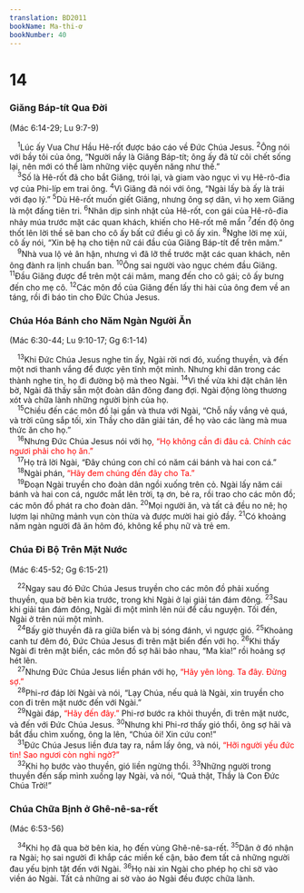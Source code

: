 ```yaml
---
translation: BD2011
bookName: Ma-thi-ơ 
bookNumber: 40
---
```


<div class="title"><h1>14</h1><h3>Giăng Báp-tít Qua Ðời</h3><p>(Mác 6:14-29; Lu 9:7-9)</p></div>
<span class="verse mat_14_1"> <sup>1</sup>Lúc ấy Vua Chư Hầu Hê-rốt được báo cáo về Ðức Chúa Jesus. </span>
<span class="verse mat_14_2"><sup>2</sup>Ông nói với bầy tôi của ông, “Người nầy là Giăng Báp-tít; ông ấy đã từ cõi chết sống lại, nên mới có thể làm những việc quyền năng như thế.”<br/></span>
<span class="verse mat_14_3"> <sup>3</sup>Số là Hê-rốt đã cho bắt Giăng, trói lại, và giam vào ngục vì vụ Hê-rô-đia vợ của Phi-líp em trai ông. </span>
<span class="verse mat_14_4"><sup>4</sup>Vì Giăng đã nói với ông, “Ngài lấy bà ấy là trái với đạo lý.” </span>
<span class="verse mat_14_5"><sup>5</sup>Dù Hê-rốt muốn giết Giăng, nhưng ông sợ dân, vì họ xem Giăng là một đấng tiên tri. </span>
<span class="verse mat_14_6"><sup>6</sup>Nhân dịp sinh nhật của Hê-rốt, con gái của Hê-rô-đia nhảy múa trước mặt các quan khách, khiến cho Hê-rốt mê mẩn </span>
<span class="verse mat_14_7"><sup>7</sup>đến độ ông thốt lên lời thề sẽ ban cho cô ấy bất cứ điều gì cô ấy xin. </span>
<span class="verse mat_14_8"><sup>8</sup>Nghe lời mẹ xúi, cô ấy nói, “Xin bệ hạ cho tiện nữ cái đầu của Giăng Báp-tít để trên mâm.”<br/></span>
<span class="verse mat_14_9"> <sup>9</sup>Nhà vua lộ vẻ ân hận, nhưng vì đã lỡ thề trước mặt các quan khách, nên ông đành ra lịnh chuẩn ban. </span>
<span class="verse mat_14_10"><sup>10</sup>Ông sai người vào ngục chém đầu Giăng. </span>
<span class="verse mat_14_11"><sup>11</sup>Ðầu Giăng được để trên một cái mâm, mang đến cho cô gái; cô ấy bưng đến cho mẹ cô. </span>
<span class="verse mat_14_12"><sup>12</sup>Các môn đồ của Giăng đến lấy thi hài của ông đem về an táng, rồi đi báo tin cho Ðức Chúa Jesus.<br/></span>
<div class="title"><h3>Chúa Hóa Bánh cho Năm Ngàn Người Ăn</h3><p>(Mác 6:30-44; Lu 9:10-17; Gg 6:1-14)</p></div>
<span class="verse mat_14_13"> <sup>13</sup>Khi Ðức Chúa Jesus nghe tin ấy, Ngài rời nơi đó, xuống thuyền, và đến một nơi thanh vắng để được yên tĩnh một mình. Nhưng khi dân trong các thành nghe tin, họ đi đường bộ mà theo Ngài. </span>
<span class="verse mat_14_14"><sup>14</sup>Vì thế vừa khi đặt chân lên bờ, Ngài đã thấy sẵn một đoàn dân đông đang đợi. Ngài động lòng thương xót và chữa lành những người bịnh của họ.<br/></span>
<span class="verse mat_14_15"> <sup>15</sup>Chiều đến các môn đồ lại gần và thưa với Ngài, “Chỗ nầy vắng vẻ quá, và trời cũng sắp tối, xin Thầy cho dân giải tán, để họ vào các làng mà mua thức ăn cho họ.”<br/></span>
<span class="verse mat_14_16"> <sup>16</sup>Nhưng Ðức Chúa Jesus nói với họ<font color="red">, “Họ không cần đi đâu cả. Chính các ngươi phải cho họ ăn.”</font><br/></span>
<span class="verse mat_14_17"> <sup>17</sup>Họ trả lời Ngài, “Ðây chúng con chỉ có năm cái bánh và hai con cá.”<br/></span>
<span class="verse mat_14_18"> <sup>18</sup>Ngài phán, <font color="red">“Hãy đem chúng đến đây cho Ta.”</font><br/></span>
<span class="verse mat_14_19"> <sup>19</sup>Ðoạn Ngài truyền cho đoàn dân ngồi xuống trên cỏ. Ngài lấy năm cái bánh và hai con cá, ngước mắt lên trời, tạ ơn, bẻ ra, rồi trao cho các môn đồ; các môn đồ phát ra cho đoàn dân. </span>
<span class="verse mat_14_20"><sup>20</sup>Mọi người ăn, và tất cả đều no nê; họ lượm lại những mảnh vụn còn thừa và được mười hai giỏ đầy. </span>
<span class="verse mat_14_21"><sup>21</sup>Có khoảng năm ngàn người đã ăn hôm đó, không kể phụ nữ và trẻ em.<br/></span>
<div class="title"><h3>Chúa Ði Bộ Trên Mặt Nước</h3><p>(Mác 6:45-52; Gg 6:15-21)</p></div>
<span class="verse mat_14_22"> <sup>22</sup>Ngay sau đó Ðức Chúa Jesus truyền cho các môn đồ phải xuống thuyền, qua bờ bên kia trước, trong khi Ngài ở lại giải tán đám đông. </span>
<span class="verse mat_14_23"><sup>23</sup>Sau khi giải tán đám đông, Ngài đi một mình lên núi để cầu nguyện. Tối đến, Ngài ở trên núi một mình.<br/></span>
<span class="verse mat_14_24"> <sup>24</sup>Bấy giờ thuyền đã ra giữa biển và bị sóng đánh, vì ngược gió. </span>
<span class="verse mat_14_25"><sup>25</sup>Khoảng canh tư đêm đó, Ðức Chúa Jesus đi trên mặt biển đến với họ. </span>
<span class="verse mat_14_26"><sup>26</sup>Khi thấy Ngài đi trên mặt biển, các môn đồ sợ hãi bảo nhau, “Ma kìa!” rồi hoảng sợ hét lên.<br/></span>
<span class="verse mat_14_27"> <sup>27</sup>Nhưng Ðức Chúa Jesus liền phán với họ, <font color="red">“Hãy yên lòng. Ta đây. Ðừng sợ.”</font><br/></span>
<span class="verse mat_14_28"> <sup>28</sup>Phi-rơ đáp lời Ngài và nói, “Lạy Chúa, nếu quả là Ngài, xin truyền cho con đi trên mặt nước đến với Ngài.”<br/></span>
<span class="verse mat_14_29"> <sup>29</sup>Ngài đáp, <font color="red">“Hãy đến đây.” </font>Phi-rơ bước ra khỏi thuyền, đi trên mặt nước, và đến với Ðức Chúa Jesus. </span>
<span class="verse mat_14_30"><sup>30</sup>Nhưng khi Phi-rơ thấy gió thổi, ông sợ hãi và bắt đầu chìm xuống, ông la lên, “Chúa ôi! Xin cứu con!”<br/></span>
<span class="verse mat_14_31"> <sup>31</sup>Ðức Chúa Jesus liền đưa tay ra, nắm lấy ông, và nói, <font color="red">“Hỡi người yếu đức tin! Sao ngươi còn nghi ngờ?”</font><br/></span>
<span class="verse mat_14_32"> <sup>32</sup>Khi họ bước vào thuyền, gió liền ngừng thổi. </span>
<span class="verse mat_14_33"><sup>33</sup>Những người trong thuyền đến sấp mình xuống lạy Ngài, và nói, “Quả thật, Thầy là Con Ðức Chúa Trời!”<br/></span>
<div class="title"><h3>Chúa Chữa Bịnh ở Ghê-nê-sa-rết</h3><p>(Mác 6:53-56)</p></div>
<span class="verse mat_14_34"> <sup>34</sup>Khi họ đã qua bờ bên kia, họ đến vùng Ghê-nê-sa-rết. </span>
<span class="verse mat_14_35"><sup>35</sup>Dân ở đó nhận ra Ngài; họ sai người đi khắp các miền kế cận, bảo đem tất cả những người đau yếu bịnh tật đến với Ngài. </span>
<span class="verse mat_14_36"><sup>36</sup>Họ nài xin Ngài cho phép họ chỉ sờ vào viền áo Ngài. Tất cả những ai sờ vào áo Ngài đều được chữa lành.<br/></span>

